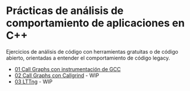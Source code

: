 Prácticas de análisis de comportamiento de aplicaciones en C++ 
==============================================================

Ejercicios de análisis de código con herramientas gratuitas o de código abierto, orientadas a entender el comportamiento de código legacy.

- [01 Call Graphs con instrumentación de GCC](./01_callgraphs/)
- [02 Call Graphs con Callgrind]() - WIP
- [03 LTTng]() - WIP
